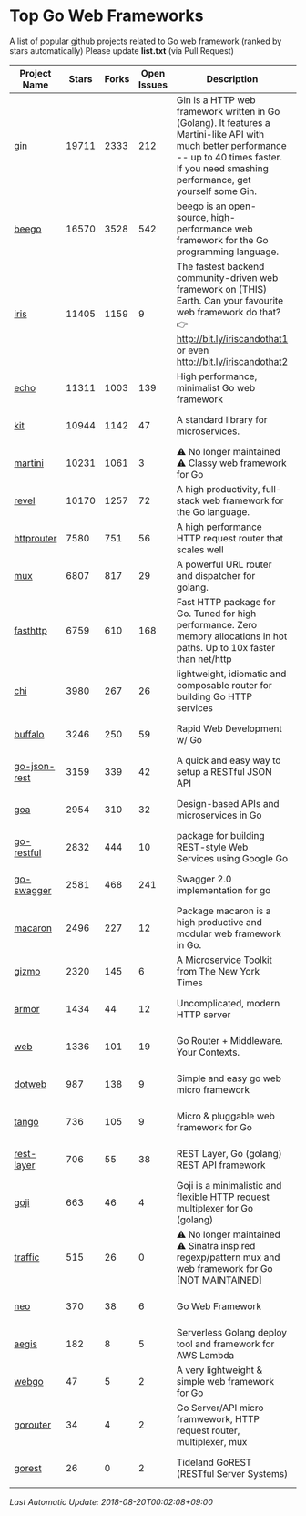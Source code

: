 # Top Go Web Frameworks
A list of popular github projects related to Go web framework (ranked by stars automatically)
Please update **list.txt** (via Pull Request)

| Project Name | Stars | Forks | Open Issues | Description | Last Commit |
| ------------ | ----- | ----- | ----------- | ----------- | ----------- |
| [gin](https://github.com/gin-gonic/gin) | 19711 | 2333 | 212 | Gin is a HTTP web framework written in Go (Golang). It features a Martini-like API with much better performance -- up to 40 times faster. If you need smashing performance, get yourself some Gin. | 2018-08-19 14:52:43 |
| [beego](https://github.com/astaxie/beego) | 16570 | 3528 | 542 | beego is an open-source, high-performance web framework for the Go programming language. | 2018-07-31 13:18:48 |
| [iris](https://github.com/kataras/iris) | 11405 | 1159 | 9 | The fastest backend community-driven web framework on (THIS) Earth. Can your favourite web framework do that? 👉 http://bit.ly/iriscandothat1 or even http://bit.ly/iriscandothat2 | 2018-08-18 12:01:26 |
| [echo](https://github.com/labstack/echo) | 11311 | 1003 | 139 | High performance, minimalist Go web framework | 2018-08-15 14:35:27 |
| [kit](https://github.com/go-kit/kit) | 10944 | 1142 | 47 | A standard library for microservices. | 2018-08-09 11:04:32 |
| [martini](https://github.com/go-martini/martini) | 10231 | 1061 | 3 | ⚠️ No longer maintained ⚠️  Classy web framework for Go | 2017-01-21 21:58:54 |
| [revel](https://github.com/revel/revel) | 10170 | 1257 | 72 | A high productivity, full-stack web framework for the Go language. | 2018-07-12 19:43:27 |
| [httprouter](https://github.com/julienschmidt/httprouter) | 7580 | 751 | 56 | A high performance HTTP request router that scales well | 2018-07-15 16:18:54 |
| [mux](https://github.com/gorilla/mux) | 6807 | 817 | 29 | A powerful URL router and dispatcher for golang. | 2018-08-07 07:52:56 |
| [fasthttp](https://github.com/valyala/fasthttp) | 6759 | 610 | 168 | Fast HTTP package for Go. Tuned for high performance. Zero memory allocations in hot paths. Up to 10x faster than net/http | 2018-08-18 00:20:51 |
| [chi](https://github.com/go-chi/chi) | 3980 | 267 | 26 | lightweight, idiomatic and composable router for building Go HTTP services | 2018-08-16 22:04:18 |
| [buffalo](https://github.com/gobuffalo/buffalo) | 3246 | 250 | 59 | Rapid Web Development w/ Go | 2018-08-14 21:26:13 |
| [go-json-rest](https://github.com/ant0ine/go-json-rest) | 3159 | 339 | 42 | A quick and easy way to setup a RESTful JSON API | 2017-09-13 04:12:08 |
| [goa](https://github.com/goadesign/goa) | 2954 | 310 | 32 | Design-based APIs and microservices in Go | 2018-08-05 04:23:39 |
| [go-restful](https://github.com/emicklei/go-restful) | 2832 | 444 | 10 | package for building REST-style Web Services using Google Go | 2018-07-26 09:12:47 |
| [go-swagger](https://github.com/go-swagger/go-swagger) | 2581 | 468 | 241 | Swagger 2.0 implementation for go | 2018-08-11 23:22:07 |
| [macaron](https://github.com/go-macaron/macaron) | 2496 | 227 | 12 | Package macaron is a high productive and modular web framework in Go. | 2018-04-26 21:11:54 |
| [gizmo](https://github.com/NYTimes/gizmo) | 2320 | 145 | 6 | A Microservice Toolkit from The New York Times | 2018-07-02 15:49:04 |
| [armor](https://github.com/labstack/armor) | 1434 | 44 | 12 | Uncomplicated, modern HTTP server | 2018-05-06 17:24:15 |
| [web](https://github.com/gocraft/web) | 1336 | 101 | 19 | Go Router + Middleware. Your Contexts. | 2017-09-25 13:59:45 |
| [dotweb](https://github.com/devfeel/dotweb) | 987 | 138 | 9 | Simple and easy go web micro framework | 2018-08-18 02:48:12 |
| [tango](https://github.com/lunny/tango) | 736 | 105 | 9 | Micro & pluggable web framework for Go | 2018-04-12 14:57:37 |
| [rest-layer](https://github.com/rs/rest-layer) | 706 | 55 | 38 | REST Layer, Go (golang) REST API framework | 2018-06-17 09:20:14 |
| [goji](https://github.com/goji/goji) | 663 | 46 | 4 | Goji is a minimalistic and flexible HTTP request multiplexer for Go (golang) | 2016-11-14 01:26:57 |
| [traffic](https://github.com/pilu/traffic) | 515 | 26 | 0 | ⚠️ No longer maintained ⚠️  Sinatra inspired regexp/pattern mux and web framework for Go [NOT MAINTAINED] | 2015-11-26 21:31:07 |
| [neo](https://github.com/ivpusic/neo) | 370 | 38 | 6 | Go Web Framework | 2017-08-14 23:54:31 |
| [aegis](https://github.com/tmaiaroto/aegis) | 182 | 8 | 5 | Serverless Golang deploy tool and framework for AWS Lambda | 2018-07-08 06:00:55 |
| [webgo](https://github.com/bnkamalesh/webgo) | 47 | 5 | 2 | A very lightweight & simple web framework for Go | 2018-05-14 07:05:14 |
| [gorouter](https://github.com/vardius/gorouter) | 34 | 4 | 2 | Go Server/API micro framwework, HTTP request router, multiplexer, mux | 2018-06-26 00:19:48 |
| [gorest](https://github.com/tideland/gorest) | 26 | 0 | 2 | Tideland GoREST (RESTful Server Systems) | 2017-11-10 13:00:37 |

*Last Automatic Update: 2018-08-20T00:02:08+09:00*